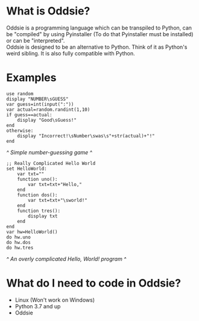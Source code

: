 # What is Oddsie?
 Oddsie is a programming language which can be transpiled to Python, can be "compiled" by using Pyinstaller (To do that Pyinstaller must be installed) or can be "interpreted".  
Oddsie is designed to be an alternative to Python. Think of it as Python's weird sibling. It is also fully compatible with Python.
# Examples
```oddsie
use random
display "NUMBER\sGUESS"
var guess=int(input(":"))
var actual=random.randint(1,10)
if guess==actual:
	display "Good\sGuess!"
end
otherwise:
	display "Incorrect!\sNumber\swas\s"+str(actual)+"!"
end
```
*^ Simple number-guessing game ^*
```oddsie
;; Really Complicated Hello World
set HelloWorld:
	var txt=""
	function uno():
		var txt=txt+"Hello,"
	end
	function dos():
		var txt=txt+"\sworld!"
	end
	function tres():
		display txt
	end
end
var hw=HelloWorld()
do hw.uno
do hw.dos
do hw.tres
```
*^ An overly complicated Hello, World! program ^*
# What do I need to code in Oddsie?
- Linux (Won't work on Windows)
- Python 3.7 and up
- Oddsie
